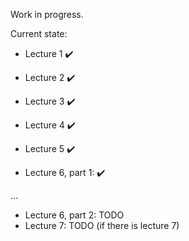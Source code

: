 Work in progress.

Current state:

* Lecture 1 :heavy_check_mark:
* Lecture 2 :heavy_check_mark:
* Lecture 3 :heavy_check_mark:
* Lecture 4 :heavy_check_mark:
* Lecture 5 :heavy_check_mark:

* Lecture 6, part 1: :heavy_check_mark:

…

* Lecture 6, part 2: TODO
* Lecture 7: TODO (if there is lecture 7)

